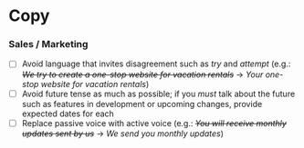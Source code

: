 # Copy

### Sales / Marketing

- [ ] Avoid language that invites disagreement such as _try_ and _attempt_ (e.g.: _~~We try to create a one-stop website for vacation rentals~~_ → _Your one-stop website for vacation rentals_)
- [ ] Avoid future tense as much as possible; if you _must_ talk about the future such as features in development or upcoming changes, provide expected dates for each
- [ ] Replace passive voice with active voice (e.g.: _~~You will receive monthly updates sent by us~~_ → _We send you monthly updates_)

